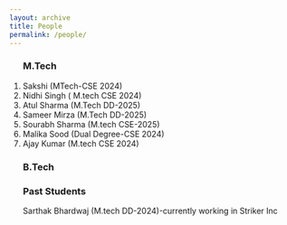 ```yaml
---
layout: archive
title: People
permalink: /people/
---
```

<ol>
 <h3> M.Tech </h3> 
<li>
Sakshi (MTech-CSE 2024)
</li>
 <li>
 Nidhi Singh ( M.tech CSE 2024)
 </li>
 <li>
Atul Sharma (M.Tech DD-2025)
 </li>
 <li>
 Sameer Mirza (M.Tech DD-2025)
 </li>
<li>
  Sourabh Sharma (M.tech CSE-2025)
 </li>
<li>
Malika Sood (Dual Degree-CSE 2024)
</li>
 <li>
 Ajay Kumar (M.tech CSE 2024)
 </li>

</ol>
<ol>
 <h3> B.Tech </h3>
 </ol>

 <ol>
 <h3> Past Students </h3> 
<p> Sarthak Bhardwaj (M.tech DD-2024)-currently working in Striker Inc </p> </ol>

